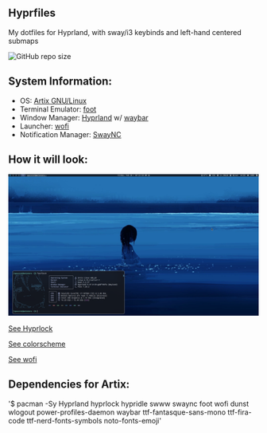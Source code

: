 ## Hyprfiles

My dotfiles for Hyprland, with sway/i3 keybinds and left-hand centered submaps

![GitHub repo size](https://img.shields.io/github/repo-size/fleshguard/hyprfiles?style=for-the-badge&label=Size&labelColor=393e64&color=7579a8)
## System Information:
* OS: [Artix GNU/Linux](https://artixlinux.org/)
* Terminal Emulator: [foot](https://wiki.archlinux.org/title/Foot)
* Window Manager: [Hyprland](https://hyprland.org/) w/ [waybar](https://man.archlinux.org/man/waybar.5.en)
* Launcher: [wofi](https://man.archlinux.org/man/wofi.1)
* Notification Manager: [SwayNC](https://github.com/ErikReider/SwayNotificationCenter)
## How it will look:
![img](Github/20250228_07h11m10s_grim.png)

[See Hyprlock](Github/20250302_10h53m49s_grim.png)

[See colorscheme](Github/20250228_07h11m46s_grim.png)

[See wofi](Github/20250228_07h11m24s_grim.png)
## Dependencies for Artix:
'$ pacman -Sy Hyprland hyprlock hypridle swww swaync foot wofi dunst wlogout power-profiles-daemon waybar ttf-fantasque-sans-mono ttf-fira-code ttf-nerd-fonts-symbols noto-fonts-emoji'
